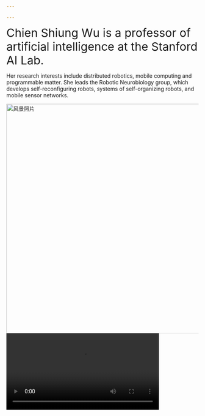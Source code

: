 ```yaml
---

---
```

<span style="font-size: 30px;">Chien Shiung Wu is a professor of artificial intelligence at the Stanford AI Lab.</span> <p>Her research interests include
distributed robotics, mobile computing and programmable matter. She leads the Robotic Neurobiology group, which develops
self-reconfiguring robots, systems of self-organizing robots, and mobile sensor networks.</p>

<img src="/uploads/风景.jpg" alt="风景照片" width="600" >
<video src="/uploads/wunianji.mp4" controls width="400"></video>
